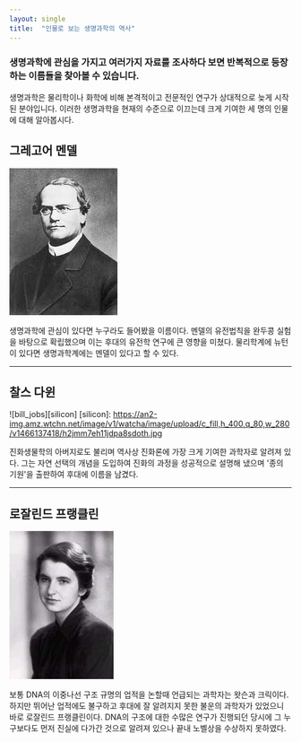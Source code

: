 ```yaml
---
layout: single
title:  "인물로 보는 생명과학의 역사"
---
```


### 생명과학에 관심을 가지고 여러가지 자료를 조사하다 보면 반복적으로 등장하는 이름들을 찾아볼 수 있습니다.

생명과학은 물리학이나 화학에 비해 본격적이고 전문적인 연구가 상대적으로 늦게 시작된 분야입니다.
이러한 생명과학을 현재의 수준으로 이끄는데 크게 기여한 세 명의 인물에 대해 알아봅시다.


## 그레고어 멘델
![mendel](/assets/images/mendel.jpeg)

생명과학에 관심이 있다면 누구라도 들어봤을 이름이다. 멘델의 유전법칙을 완두콩 실험을 바탕으로 확립했으며 이는 후대의 유전학 연구에 큰 영향을 미쳤다. 물리학계에 뉴턴이 있다면 생명과학계에는 멘델이 있다고 할 수 있다.

---
## 찰스 다윈
![bill_jobs][silicon]
[silicon]:
https://an2-img.amz.wtchn.net/image/v1/watcha/image/upload/c_fill,h_400,q_80,w_280/v1466137418/h2jmm7eh11jdpa8sdoth.jpg

진화생물학의 아버지로도 불리며 역사상 진화론에 가장 크게 기여한 과학자로 알려져 있다. 그는 자연 선택의 개념을 도입하여 진화의 과정을 성공적으로 설명해 냈으며 '종의 기원'을 출판하여 후대에 이름을 남겼다. 

---
## 로잘린드 프랭클린
[![franklin](/assets/images/franklin.jpg "더 자세한 내용은 여기에서!")](https://rayspace.tistory.com/223)

보통 DNA의 이중나선 구조 규명의 업적을 논할때 언급되는 과학자는 왓슨과 크릭이다. 하지만 뛰어난 업적에도
불구하고 후대에 잘 알려지지 못한 불운의 과학자가 있었으니 바로 로잘린드 프랭클린이다. DNA의 구조에 대한
수많은 연구가 진행되던 당시에 그 누구보다도 먼저 진실에 다가간 것으로 알려져 있으나 끝내 노벨상을 수상하지 못하였다.
